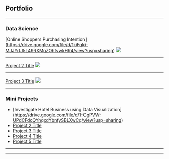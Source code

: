 ## Portfolio

---

### Data Science 

[Online Shoppers Purchasing Intention] (https://drive.google.com/file/d/1kiFqki-MJJYrtJ5L49RXMqZOhfvwkHR4/view?usp=sharing)
<img src="images/dummy_thumbnail.jpg?raw=true"/>

---
[Project 2 Title](/pdf/sample_presentation.pdf)
<img src="images/dummy_thumbnail.jpg?raw=true"/>

---
[Project 3 Title](http://example.com/)
<img src="images/dummy_thumbnail.jpg?raw=true"/>

---

### Mini Projects

- [Investigate Hotel Business using Data Visualization] (https://drive.google.com/file/d/1-CgPVW-UPdCFdcQYnqxdYbnfySBLXwCq/view?usp=sharing)
- [Project 2 Title](http://example.com/)
- [Project 3 Title](http://example.com/)
- [Project 4 Title](http://example.com/)
- [Project 5 Title](http://example.com/)

---




---
